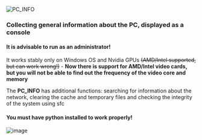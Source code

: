 ![PC_INFO](https://user-images.githubusercontent.com/104412752/236770015-220265be-44e3-491d-bb38-fc1beeb224c0.png)

### Collecting general information about the PC, displayed as a console

#### It is advisable to run as an administrator!

It works stably only on Windows OS and Nvidia GPUs ~~(AMD/Intel supported, but can work wrong!)~~ - __Now there is support for AMD/Intel video cards, but you will not be able to find out the frequency of the video core and memory__

The **PC_INFO** has additional functions: searching for information about the network, clearing the cache and temporary files and checking the integrity of the system using sfc

#### You must have python installed to work properly!

![image](https://user-images.githubusercontent.com/104412752/231861552-81fd926b-a926-4ccb-b3fb-8fc7a0eebf05.png)
